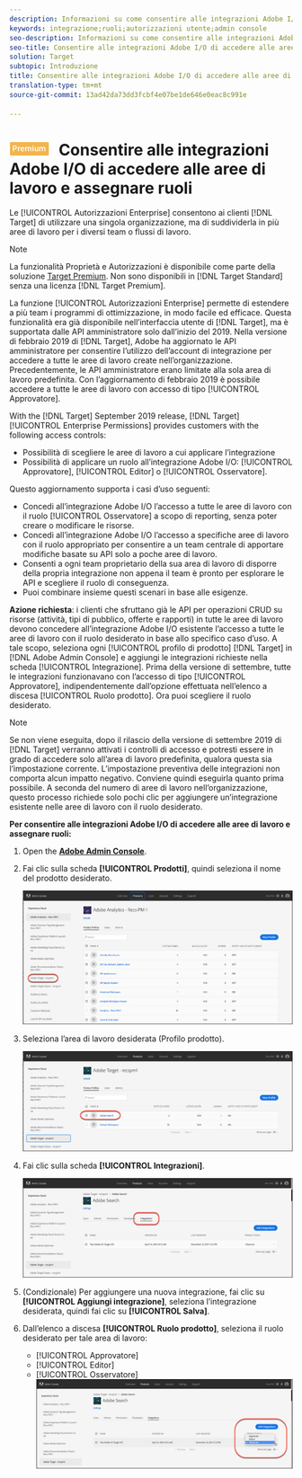 ```yaml
---
description: Informazioni su come consentire alle integrazioni Adobe I/O di accedere a tutte le aree di lavoro con il ruolo desiderato.
keywords: integrazione;ruoli;autorizzazioni utente;admin console
seo-description: Informazioni su come consentire alle integrazioni Adobe I/O di accedere a tutte le aree di lavoro con il ruolo desiderato in Adobe Target
seo-title: Consentire alle integrazioni Adobe I/O di accedere alle aree di lavoro e assegnare ruoli in Adobe Target
solution: Target
subtopic: Introduzione
title: Consentire alle integrazioni Adobe I/O di accedere alle aree di lavoro e assegnare ruoli
translation-type: tm+mt
source-git-commit: 13ad42da73dd3fcbf4e07be1de646e0eac8c991e

---
```



# ![PREMIUM](/help/assets/premium.png) Consentire alle integrazioni Adobe I/O di accedere alle aree di lavoro e assegnare ruoli

Le [!UICONTROL Autorizzazioni Enterprise] consentono ai clienti [!DNL Target] di utilizzare una singola organizzazione, ma di suddividerla in più aree di lavoro per i diversi team o flussi di lavoro.

>[!NOTE]
>
>La funzionalità Proprietà e Autorizzazioni è disponibile come parte della soluzione [Target Premium](/help/c-intro/intro.md#premium). Non sono disponibili in [!DNL Target Standard] senza una licenza [!DNL Target Premium].

La funzione [!UICONTROL Autorizzazioni Enterprise] permette di estendere a più team i programmi di ottimizzazione, in modo facile ed efficace. Questa funzionalità era già disponibile nell’interfaccia utente di [!DNL Target], ma è supportata dalle API amministratore solo dall’inizio del 2019. Nella versione di febbraio 2019 di [!DNL Target], Adobe ha aggiornato le API amministratore per consentire l’utilizzo dell’account di integrazione per accedere a tutte le aree di lavoro create nell’organizzazione. Precedentemente, le API amministratore erano limitate alla sola area di lavoro predefinita. Con l’aggiornamento di febbraio 2019 è possibile accedere a tutte le aree di lavoro con accesso di tipo [!UICONTROL Approvatore].

With the [!DNL Target] September 2019 release, [!DNL Target] [!UICONTROL Enterprise Permissions] provides customers with the following access controls:

* Possibilità di scegliere le aree di lavoro a cui applicare l’integrazione
* Possibilità di applicare un ruolo all’integrazione Adobe I/O: [!UICONTROL Approvatore], [!UICONTROL Editor] o [!UICONTROL Osservatore].

Questo aggiornamento supporta i casi d’uso seguenti:

* Concedi all’integrazione Adobe I/O l’accesso a tutte le aree di lavoro con il ruolo [!UICONTROL Osservatore] a scopo di reporting, senza poter creare o modificare le risorse.
* Concedi all’integrazione Adobe I/O l’accesso a specifiche aree di lavoro con il ruolo appropriato per consentire a un team centrale di apportare modifiche basate su API solo a poche aree di lavoro.
* Consenti a ogni team proprietario della sua area di lavoro di disporre della propria integrazione non appena il team è pronto per esplorare le API e scegliere il ruolo di conseguenza.
* Puoi combinare insieme questi scenari in base alle esigenze.

**Azione richiesta**: i clienti che sfruttano già le API per operazioni CRUD su risorse (attività, tipi di pubblico, offerte e rapporti) in tutte le aree di lavoro devono concedere all’integrazione Adobe I/O esistente l’accesso a tutte le aree di lavoro con il ruolo desiderato in base allo specifico caso d’uso. A tale scopo, seleziona ogni [!UICONTROL profilo di prodotto] [!DNL Target] in [!DNL Adobe Admin Console] e aggiungi le integrazioni richieste nella scheda [!UICONTROL Integrazione]. Prima della versione di settembre, tutte le integrazioni funzionavano con l’accesso di tipo [!UICONTROL Approvatore], indipendentemente dall’opzione effettuata nell’elenco a discesa [!UICONTROL Ruolo prodotto]. Ora puoi scegliere il ruolo desiderato.

>[!NOTE]
>
>Se non viene eseguita, dopo il rilascio della versione di settembre 2019 di [!DNL Target] verranno attivati i controlli di accesso e potresti essere in grado di accedere solo all’area di lavoro predefinita, qualora questa sia l’impostazione corrente. L’impostazione preventiva delle integrazioni non comporta alcun impatto negativo. Conviene quindi eseguirla quanto prima possibile. A seconda del numero di aree di lavoro nell’organizzazione, questo processo richiede solo pochi clic per aggiungere un’integrazione esistente nelle aree di lavoro con il ruolo desiderato.

**Per consentire alle integrazioni Adobe I/O di accedere alle aree di lavoro e assegnare ruoli:**

1. Open the **[Adobe Admin Console](https://adminconsole.adobe.com)**.

1. Fai clic sulla scheda **[!UICONTROL Prodotti]**, quindi seleziona il nome del prodotto desiderato.

   ![Scegliere il prodotto in Adobe Admin Console](/help/administrating-target/c-user-management/property-channel/assets/io-choose-product.png)

1. Seleziona l’area di lavoro desiderata (Profilo prodotto).

   ![Selezionare il profilo prodotto](/help/administrating-target/c-user-management/property-channel/assets/io-select-product-profile.png)

1. Fai clic sulla scheda **[!UICONTROL Integrazioni]**.

   ![Scheda Integrazioni](/help/administrating-target/c-user-management/property-channel/assets/integrations-tab.png)

1. (Condizionale) Per aggiungere una nuova integrazione, fai clic su **[!UICONTROL Aggiungi integrazione]**, seleziona l’integrazione desiderata, quindi fai clic su **[!UICONTROL Salva]**.

1. Dall’elenco a discesa **[!UICONTROL Ruolo prodotto]**, seleziona il ruolo desiderato per tale area di lavoro:

   * [!UICONTROL Approvatore]
   * [!UICONTROL Editor]
   * [!UICONTROL Osservatore]
   ![Scegliere il ruolo Profilo prodotto](/help/administrating-target/c-user-management/property-channel/assets/product-profile-role.png)
